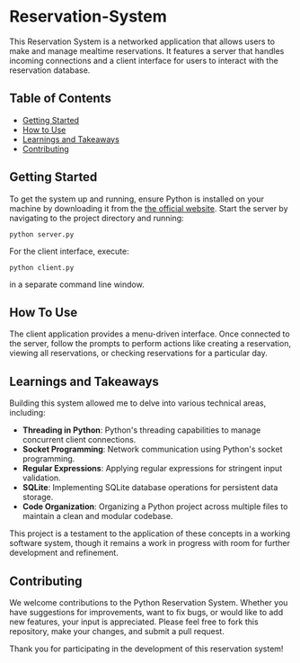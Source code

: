 # Reservation-System

This Reservation System is a networked application that allows users to make and manage mealtime reservations. It features a server that handles incoming connections and a client interface for users to interact with the reservation database.

## Table of Contents

- [Getting Started](#getting-started)
- [How to Use](#how-to-use)
- [Learnings and Takeaways](#learning-and-takeaways)
- [Contributing](#contributing)


## Getting Started
To get the system up and running, ensure Python is installed on your machine by downloading it from the [the official website](https://www.python.org/downloads/). Start the server by navigating to the project directory and running:

    python server.py

For the client interface, execute:

    python client.py

in a separate command line window.


## How To Use
The client application provides a menu-driven interface. Once connected to the server, follow the prompts to perform actions like creating a reservation, viewing all reservations, or checking reservations for a particular day.


## Learnings and Takeaways
Building this system allowed me to delve into various technical areas, including:

- **Threading in Python**: Python's threading capabilities to manage concurrent client connections.
- **Socket Programming**: Network communication using Python's socket programming.
- **Regular Expressions**: Applying regular expressions for stringent input validation.
- **SQLite**: Implementing SQLite database operations for persistent data storage.
- **Code Organization**: Organizing a Python project across multiple files to maintain a clean and modular codebase.

This project is a testament to the application of these concepts in a working software system, though it remains a work in progress with room for further development and refinement.


## Contributing

We welcome contributions to the Python Reservation System. Whether you have suggestions for improvements, want to fix bugs, or would like to add new features, your input is appreciated. Please feel free to fork this repository, make your changes, and submit a pull request.

Thank you for participating in the development of this reservation system!
